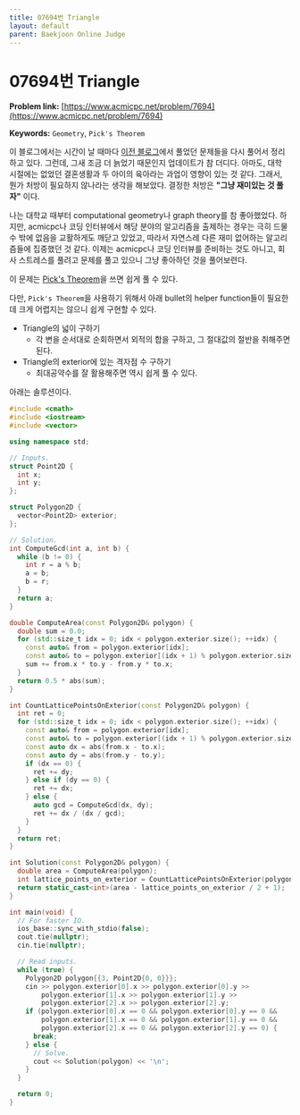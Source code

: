 ```yaml
---
title: 07694번 Triangle
layout: default
parent: Baekjoon Online Judge
---
```


# 07694번 Triangle

**Problem link:** [https://www.acmicpc.net/problem/7694](https://www.acmicpc.net/problem/7694)

**Keywords:** `Geometry`, `Pick's Theorem`

이 블로그에서는 시간이 날 때마다 [이전 블로그](https://velog.io/@aram_father)에서 풀었던 문제들을 다시 풀어서 정리하고 있다. 그런데, 그새 조금 더 늙었기 때문인지 업데이트가 참 더디다. 아마도, 대학 시절에는 없었던 결혼생활과 두 아이의 육아라는 과업이 영향이 있는 것 같다. 그래서, 뭔가 처방이 필요하지 않나라는 생각을 해보았다. 결정한 처방은 **"그냥 재미있는 것 풀자"** 이다.

나는 대학교 때부터 computational geometry나 graph theory를 참 좋아했었다. 하지만, acmicpc나 코딩 인터뷰에서 해당 분야의 알고리즘을 출제하는 경우는 극히 드물 수 밖에 없음을 교활하게도 깨닫고 있었고, 따라서 자연스레 다른 재미 없어하는 알고리즘들에 집중했던 것 같다. 이제는 acmicpc나 코딩 인터뷰를 준비하는 것도 아니고, 회사 스트레스를 풀려고 문제를 풀고 있으니 그냥 좋아하던 것을 풀어보련다.

이 문제는 [Pick's Theorem](../geometric-algorithms/00-picks-theorem.md)을 쓰면 쉽게 풀 수 있다.

다만, `Pick's Theorem`을 사용하기 위해서 아래 bullet의 helper function들이 필요한데 크게 어렵지는 않으니 쉽게 구현할 수 있다.

- Triangle의 넓이 구하기
  - 각 변을 순서대로 순회하면서 외적의 합을 구하고, 그 절대값의 절반을 취해주면 된다.
- Triangle의 exterior에 있는 격자점 수 구하기
  - 최대공약수를 잘 활용해주면 역시 쉽게 풀 수 있다.

아래는 솔루션이다.

```cpp
#include <cmath>
#include <iostream>
#include <vector>

using namespace std;

// Inputs.
struct Point2D {
  int x;
  int y;
};

struct Polygon2D {
  vector<Point2D> exterior;
};

// Solution.
int ComputeGcd(int a, int b) {
  while (b != 0) {
    int r = a % b;
    a = b;
    b = r;
  }
  return a;
}

double ComputeArea(const Polygon2D& polygon) {
  double sum = 0.0;
  for (std::size_t idx = 0; idx < polygon.exterior.size(); ++idx) {
    const auto& from = polygon.exterior[idx];
    const auto& to = polygon.exterior[(idx + 1) % polygon.exterior.size()];
    sum += from.x * to.y - from.y * to.x;
  }
  return 0.5 * abs(sum);
}

int CountLatticePointsOnExterior(const Polygon2D& polygon) {
  int ret = 0;
  for (std::size_t idx = 0; idx < polygon.exterior.size(); ++idx) {
    const auto& from = polygon.exterior[idx];
    const auto& to = polygon.exterior[(idx + 1) % polygon.exterior.size()];
    const auto dx = abs(from.x - to.x);
    const auto dy = abs(from.y - to.y);
    if (dx == 0) {
      ret += dy;
    } else if (dy == 0) {
      ret += dx;
    } else {
      auto gcd = ComputeGcd(dx, dy);
      ret += dx / (dx / gcd);
    }
  }
  return ret;
}

int Solution(const Polygon2D& polygon) {
  double area = ComputeArea(polygon);
  int lattice_points_on_exterior = CountLatticePointsOnExterior(polygon);
  return static_cast<int>(area - lattice_points_on_exterior / 2 + 1);
}

int main(void) {
  // For faster IO.
  ios_base::sync_with_stdio(false);
  cout.tie(nullptr);
  cin.tie(nullptr);

  // Read inputs.
  while (true) {
    Polygon2D polygon{{3, Point2D{0, 0}}};
    cin >> polygon.exterior[0].x >> polygon.exterior[0].y >>
        polygon.exterior[1].x >> polygon.exterior[1].y >>
        polygon.exterior[2].x >> polygon.exterior[2].y;
    if (polygon.exterior[0].x == 0 && polygon.exterior[0].y == 0 &&
        polygon.exterior[1].x == 0 && polygon.exterior[1].y == 0 &&
        polygon.exterior[2].x == 0 && polygon.exterior[2].y == 0) {
      break;
    } else {
      // Solve.
      cout << Solution(polygon) << '\n';
    }
  }

  return 0;
}
```